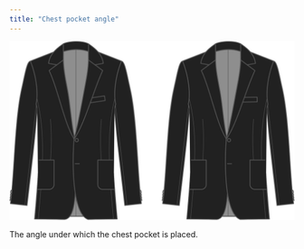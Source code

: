 ```yaml
---
title: "Chest pocket angle"
---
```


![Chest pocket angle](chestpocketangle.svg)

The angle under which the chest pocket is placed.




